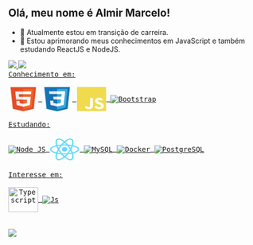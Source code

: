 ## Olá, meu nome é Almir Marcelo!

- 🔭 Atualmente estou em transição de carreira.
- 🌱 Estou aprimorando meus conhecimentos em JavaScript e também estudando ReactJS e NodeJS.

 <div>
  <a href="https://github.com/almir05">
  <img height="180em" src="https://github-readme-stats.vercel.app/api?username=almir05&show_icons=true&theme=midnight-purple&include_all_commits=true&count_private=true"/>
  <img height="180em" src="https://github-readme-stats.vercel.app/api/top-langs/?username=almir05&layout=compact&langs_count=7&theme=midnight-purple"/>
</div>
  <div style="display: block;">
 <kbd align="center">
      <kbd>Conhecimento em:</kbd>
      <br />
      <br />
      <img align="center" title="HTML5" alt="HTML" height="50" width="60" src="https://raw.githubusercontent.com/devicons/devicon/master/icons/html5/html5-original.svg">
      <img align="center"  title="CSS3" alt="CSS" height="50" width="60" src="https://raw.githubusercontent.com/devicons/devicon/master/icons/css3/css3-original.svg">
      <img align="center"  title="Javascript" alt="Js" height="50" width="60" src="https://raw.githubusercontent.com/devicons/devicon/master/icons/javascript/javascript-plain.svg">
      <img align="center"  title="Bootstrap" alt="Bootstrap" height="50" width="60" src="https://cdn.jsdelivr.net/gh/devicons/devicon/icons/bootstrap/bootstrap-original.svg">
<br />
<br /> 
</kbd>
<kbd align="center">
<kbd>Estudando:</kbd>
 <br />
 <br />
      <img align="center" title="Node JS" alt="Node JS" height="50" width="60" src="https://cdn.jsdelivr.net/gh/devicons/devicon/icons/nodejs/nodejs-original.svg">
      <img align="center" title="React JS" alt="React JS" height="50" width="60" src="https://raw.githubusercontent.com/devicons/devicon/master/icons/react/react-original.svg">       
      <img align="center"  title="MySQL" alt="MySQL" height="50" width="60" src="https://cdn.jsdelivr.net/gh/devicons/devicon/icons/mysql/mysql-original.svg">
      <img align="center"  title="Docker" alt="Docker" height="50" width="60" src="https://cdn.jsdelivr.net/gh/devicons/devicon/icons/docker/docker-original.svg">
      <img align="center"  title="PostgreSQL" alt="PostgreSQL" height="50" width="60" src="https://cdn.jsdelivr.net/gh/devicons/devicon/icons/postgresql/postgresql-original.svg">
 <br />
 <br />
</kbd> 
<kbd align="center">
<kbd>Interesse em:</kbd> 
     <br />
     <br />
      <img align="center" title="Typescript" height="50" width="60" src="https://cdn.jsdelivr.net/gh/devicons/devicon/icons/typescript/typescript-original.svg" />
      <img align="center"  title="Java" alt="Js" height="50" width="60" src="https://cdn.jsdelivr.net/gh/devicons/devicon/icons/java/java-original.svg">
<br />
<br />
 </kbd>
  </div>
 <br />
  <div>
     <a href="https://www.linkedin.com/in/almir-segundo/" target="_blank"><img src="https://img.shields.io/badge/-LinkedIn-%230077B5?style=for-the-badge&logo=linkedin&logoColor=white" target="_blank"></a> 
  </div>  
  
  
